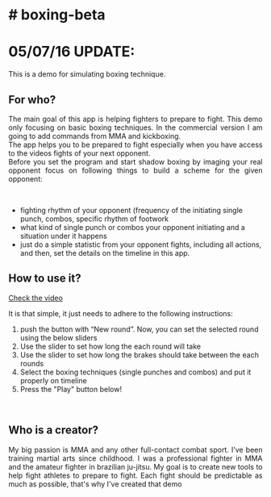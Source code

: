 <h1># boxing-beta</h1>

<h1> 05/07/16  UPDATE:</h1>
<p style="color":"red">This is a demo for simulating boxing technique.</p>

<h2>For who?</h2>
<p align="justify">The main goal of this app is helping fighters to prepare to fight. This demo only focusing on basic boxing techniques. In the commercial version I am going to add commands from MMA and kickboxing. <br>
 The app helps you to be prepared to fight especially when you have access to the videos fights of your next opponent. <br>
Before you set the program and start shadow boxing by imaging your real opponent focus on following things to build a scheme for the given opponent:</p> <br>
<ul>
<li>fighting rhythm of your opponent (frequency of the initiating single punch, combos, specific rhythm of footwork  </li>
<li>what kind of single punch or combos your opponent initiating and a situation under it happens</li>
<li>just do a simple statistic from your opponent fights, including all actions, and then, set the details on the timeline in this app. </li>
</ul> 

<h2>How to use it?</h2>
<a href="https://goo.gl/4eyCsU">Check the video</a>
<p align="justify">It is that simple, it just needs to adhere to the following instructions:</p>
<ol>
<li>push the button with “New round”. Now, you can set the selected round using the below sliders</li>
<li>Use the slider to set how long the each round will take</li>
<li>Use the slider to set how long the brakes should take between the each rounds</li>
<li>Select the boxing techniques (single punches and combos) and put it properly on timeline</li>
<li>Press the "Play" button below!
</ol>
<br>


<h2>Who is a creator?</h2>
<p align="justify">My big passion is MMA and any other full-contact combat sport. I’ve been training martial arts since childhood. I was a professional fighter in MMA and the amateur fighter in brazilian ju-jitsu. My goal is to create new tools to help fight athletes to prepare to fight. Each fight should be predictable as much as possible, that's why I've created that demo<br>
